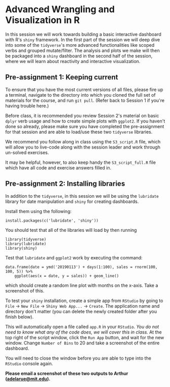 # Advanced Wrangling and Visualization in R

In this session we will work towards building a basic interactive dashboard with R's `shiny` framework. In the first part of the session we will deep dive into some of the `tidyverse`'s more advanced functionalities like scoped verbs and grouped mutate/filter. The analysis and plots we make will then be packaged into a `shiny` dashboard in the second half of the session, where we will learn about reactivity and interactive visualization. 

## Pre-assignment 1: Keeping current

To ensure that you have the most current versions of all files, please fire up a terminal, navigate to the directory into which you cloned the full set of materials for the course, and run `git pull`.  (Refer back to Session 1 if you're having trouble here.)

Before class, it is recommended you review Session 2's material on basic `dplyr` verb usage and how to create simple plots with `ggplot2`. If you haven't done so already, please make sure you have completed the pre-assignment for that session and are able to load/use these two `tidyverse` libraries. 

We recommend you follow along in class using the `S3_script.R` file, which will allow you to live-code along with the session leader and work through un-solved exercises.  

It may be helpful, however, to also keep handy the `S3_script_full.R` file which have all code and exercise answers filled in.


## Pre-assignment 2: Installing libraries

In addition to the `tidyverse`, in this session we will be using the `lubridate` library for date manipulation and `shiny` for creating dashboards. 

Install them using the following: 

```
install.packages(c('lubridate', 'shiny'))
```

You should test that all of the libraries will load by then running
```
library(tidyverse)
library(lubridate)
library(shiny)
```

Test that `lubridate` and `ggplot2` work by executing the command: 

```
data.frame(date = ymd('20190113') + days(1:100), sales = rnorm(100, 100, 5)) %>% 
    ggplot(aes(x = date, y = sales)) + geom_line()
```

which should create a random line plot with months on the x-axis. Take a screenshot of this. 

To test your `shiny` installation, create a simple app from `RStudio` by going to `File` -> `New File` -> `Shiny Web App...` -> `Create`. The application name and directory don't matter (you can delete the newly created folder after you finish below). 

This will automatically open a file called `app.R` in your `RStudio`. *You do not need to know what any of the code does, we will cover this in class.* At the top right of the script window, click the `Run App` button, and wait for the new window. Change `Number of Bins` to 20 and take a screenshot of the entire dashboard. 

You will need to close the window before you are able to type into the `RStudio` console again. 

**Please email a screenshot of these two outputs to Arthur (adelarue@mit.edu).**

